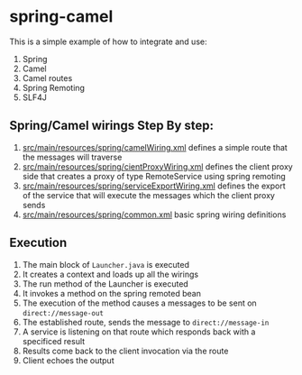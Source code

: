 spring-camel
============

This is a simple example of how to integrate and use:

1. Spring
1. Camel
1. Camel routes
1. Spring Remoting
1. SLF4J


## Spring/Camel wirings Step By step:

1. [src/main/resources/spring/camelWiring.xml](src/main/resources/spring/camelWiring.xml) defines a simple route that the messages will traverse
1. [src/main/resources/spring/cientProxyWiring.xml](src/main/resources/spring/cientProxyWiring.xml) defines the client proxy side that creates a proxy of type RemoteService using spring remoting
1. [src/main/resources/spring/serviceExportWiring.xml](src/main/resources/spring/serviceExportWiring.xml) defines the export of the service that will execute the messages which the client proxy sends
1. [src/main/resources/spring/common.xml](src/main/resources/spring/common.xml) basic spring wiring definitions


## Execution
1. The main block of ```Launcher.java``` is executed 
1. It creates a context and loads up all the wirings
1. The run method of the Launcher is executed
1. It invokes a method on the spring remoted bean
1. The execution of the method causes a messages to be sent on ```direct://message-out```
1. The established route, sends the message to ```direct://message-in```
1. A service is listening on that route which responds back with a specificed result
1. Results come back to the client invocation via the route
1. Client echoes the output




